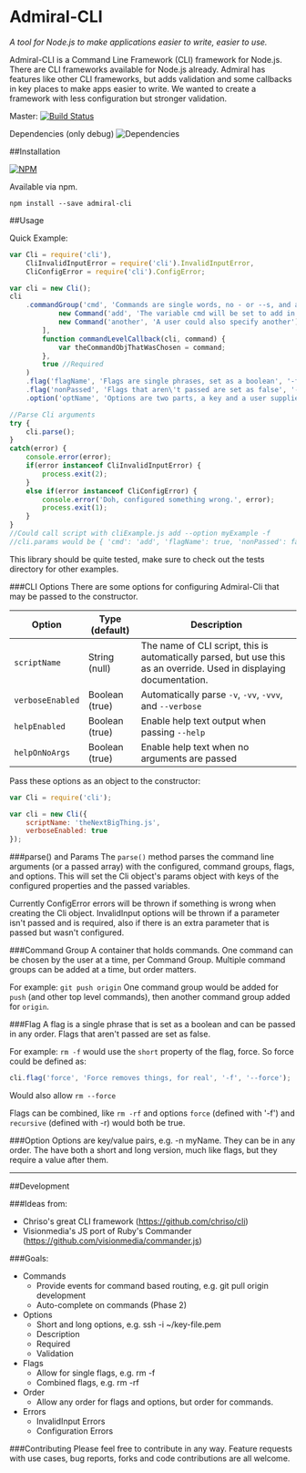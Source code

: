 Admiral-CLI
===========
_A tool for Node.js to make applications easier to write, easier to use._

Admiral-CLI is a Command Line Framework (CLI) framework for Node.js. There are CLI frameworks available for Node.js already. Admiral
has features like other CLI frameworks, but adds validation and some callbacks in key places to make apps easier to write.
We wanted to create a framework with less configuration but stronger validation.

Master: [![Build Status](https://travis-ci.org/four43/admiral-cli.svg?branch=master)](https://travis-ci.org/four43/admiral-cli)

Dependencies (only debug) ![Dependencies](https://david-dm.org/four43/admiral-cli.png)

##Installation

[![NPM](https://nodei.co/npm/admiral-cli.png?downloads=true&stars=true)](https://nodei.co/npm/admiral-cli/)

Available via npm.

```
npm install --save admiral-cli
```

##Usage

Quick Example:

```javascript
var Cli = require('cli'),
	CliInvalidInputError = require('cli').InvalidInputError,
	CliConfigError = require('cli').ConfigError;

var cli = new Cli();
cli
	.commandGroup('cmd', 'Commands are single words, no - or --s, and are one of the following:', [
			new Command('add', 'The variable cmd will be set to add in this case', function(cli, command) { var do = 'stuff'; }),
			new Command('another', 'A user could also specify another')
		],
		function commandLevelCallback(cli, command) {
			var theCommandObjThatWasChosen = command;
		},
		true //Required
	)
	.flag('flagName', 'Flags are single phrases, set as a boolean', '-f', '--flag')
	.flag('nonPassed', 'Flags that aren\'t passed are set as false', '-n', '--non')
	.option('optName', 'Options are two parts, a key and a user supplied value', '-o', '--option', 'string', true);

//Parse Cli arguments
try {
	cli.parse();
}
catch(error) {
	console.error(error);
	if(error instanceof CliInvalidInputError) {
		process.exit(2);
	}
	else if(error instanceof CliConfigError) {
		console.error('Doh, configured something wrong.', error);
		process.exit(1);
	}
}
//Could call script with cliExample.js add --option myExample -f
//cli.params would be { 'cmd': 'add', 'flagName': true, 'nonPassed': false, 'optName': 'myExample' }
```

This library should be quite tested, make sure to check out the tests directory for other examples.

###CLI Options
There are some options for configuring Admiral-Cli that may be passed to the constructor.

| Option           | Type (default) | Description                                                                                                          |
|------------------|----------------|----------------------------------------------------------------------------------------------------------------------|
| `scriptName`     | String (null)  | The name of CLI script, this is automatically parsed, but use this as an override. Used in displaying documentation. |
| `verboseEnabled` | Boolean (true) | Automatically parse `-v`, `-vv`, `-vvv`, and `--verbose`                                                             |
| `helpEnabled`    | Boolean (true) | Enable help text output when passing `--help`                                                                        |
| `helpOnNoArgs`   | Boolean (true) | Enable help text when no arguments are passed                                                                        |

Pass these options as an object to the constructor:

```javascript
var Cli = require('cli');

var cli = new Cli({
	scriptName: 'theNextBigThing.js',
	verboseEnabled: true
});
```

###parse() and Params
The `parse()` method parses the command line arguments (or a passed array) with the configured, command groups, flags,
and options. This will set the Cli object's params object with keys of the configured properties and the passed variables.

Currently ConfigError errors will be thrown if something is wrong when creating the Cli object. InvalidInput options
will be thrown if a parameter isn't passed and is required, also if there is an extra parameter that is passed but wasn't
configured.

###Command Group
A container that holds commands. One command can be chosen by the user at a time, per Command Group. Multiple
command groups can be added at a time, but order matters.

For example: `git push origin` One command group would be added
for `push` (and other top level commands), then another command group added for `origin`.

###Flag
A flag is a single phrase that is set as a boolean and can be passed in any order. Flags that aren't passed are set as false.

For example: `rm -f` would use the `short` property of the flag, force. So force could be defined as:
```javascript
cli.flag('force', 'Force removes things, for real', '-f', '--force');
```
Would also allow `rm --force`

Flags can be combined, like `rm -rf` and options `force` (defined with '-f') and `recursive` (defined with -r) would
both be true.

###Option
Options are key/value pairs, e.g. -n myName. They can be in any order. The have both a short and long version, much like
flags, but they require a value after them.

---

##Development

###Ideas from:

* Chriso's great CLI framework (https://github.com/chriso/cli)
* Visionmedia's JS port of Ruby's Commander (https://github.com/visionmedia/commander.js)

###Goals:

* Commands
	* Provide events for command based routing, e.g. git pull origin development
	* Auto-complete on commands (Phase 2)
* Options
	* Short and long options, e.g. ssh -i ~/key-file.pem
	* Description
	* Required
	* Validation
* Flags
	* Allow for single flags, e.g. rm -f
	* Combined flags, e.g. rm -rf
* Order
	* Allow any order for flags and options, but order for commands.
* Errors
	* InvalidInput Errors
	* Configuration Errors

###Contributing
Please feel free to contribute in any way. Feature requests with use cases, bug reports, forks and code
contributions are all welcome.
